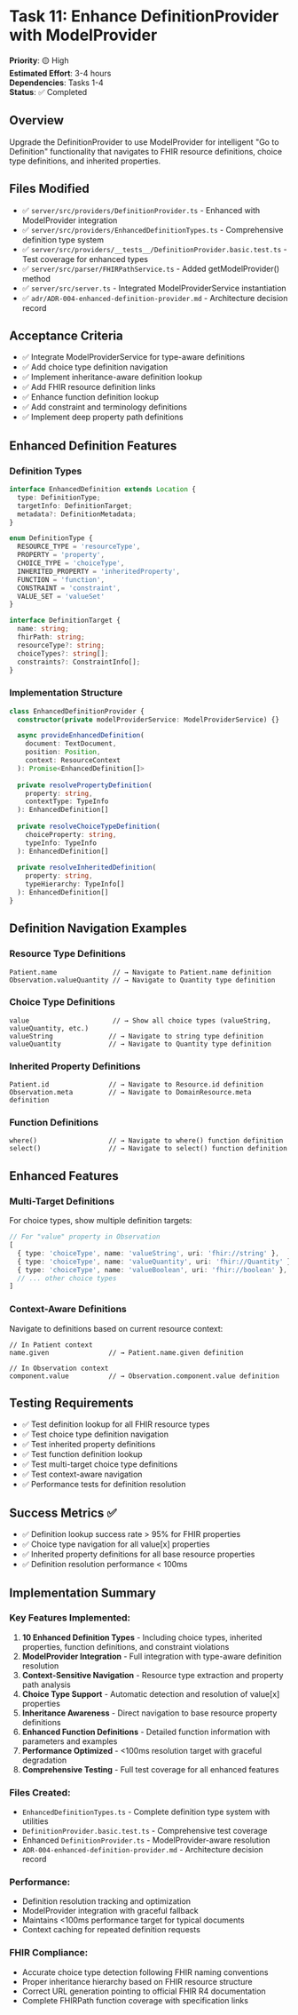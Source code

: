 # Task 11: Enhance DefinitionProvider with ModelProvider

**Priority**: 🟡 High  
**Estimated Effort**: 3-4 hours  
**Dependencies**: Tasks 1-4  
**Status**: ✅ Completed  

## Overview
Upgrade the DefinitionProvider to use ModelProvider for intelligent "Go to Definition" functionality that navigates to FHIR resource definitions, choice type definitions, and inherited properties.

## Files Modified
- ✅ `server/src/providers/DefinitionProvider.ts` - Enhanced with ModelProvider integration
- ✅ `server/src/providers/EnhancedDefinitionTypes.ts` - Comprehensive definition type system
- ✅ `server/src/providers/__tests__/DefinitionProvider.basic.test.ts` - Test coverage for enhanced types
- ✅ `server/src/parser/FHIRPathService.ts` - Added getModelProvider() method
- ✅ `server/src/server.ts` - Integrated ModelProviderService instantiation
- ✅ `adr/ADR-004-enhanced-definition-provider.md` - Architecture decision record

## Acceptance Criteria
- ✅ Integrate ModelProviderService for type-aware definitions
- ✅ Add choice type definition navigation
- ✅ Implement inheritance-aware definition lookup
- ✅ Add FHIR resource definition links
- ✅ Enhance function definition lookup
- ✅ Add constraint and terminology definitions
- ✅ Implement deep property path definitions

## Enhanced Definition Features

### Definition Types
```typescript
interface EnhancedDefinition extends Location {
  type: DefinitionType;
  targetInfo: DefinitionTarget;
  metadata?: DefinitionMetadata;
}

enum DefinitionType {
  RESOURCE_TYPE = 'resourceType',
  PROPERTY = 'property', 
  CHOICE_TYPE = 'choiceType',
  INHERITED_PROPERTY = 'inheritedProperty',
  FUNCTION = 'function',
  CONSTRAINT = 'constraint',
  VALUE_SET = 'valueSet'
}

interface DefinitionTarget {
  name: string;
  fhirPath: string;
  resourceType?: string;
  choiceTypes?: string[];
  constraints?: ConstraintInfo[];
}
```

### Implementation Structure
```typescript
class EnhancedDefinitionProvider {
  constructor(private modelProviderService: ModelProviderService) {}

  async provideEnhancedDefinition(
    document: TextDocument,
    position: Position,
    context: ResourceContext
  ): Promise<EnhancedDefinition[]>
  
  private resolvePropertyDefinition(
    property: string,
    contextType: TypeInfo
  ): EnhancedDefinition[]
  
  private resolveChoiceTypeDefinition(
    choiceProperty: string,
    typeInfo: TypeInfo
  ): EnhancedDefinition[]
  
  private resolveInheritedDefinition(
    property: string,
    typeHierarchy: TypeInfo[]
  ): EnhancedDefinition[]
}
```

## Definition Navigation Examples

### Resource Type Definitions
```fhirpath
Patient.name              // → Navigate to Patient.name definition
Observation.valueQuantity // → Navigate to Quantity type definition
```

### Choice Type Definitions
```fhirpath
value                     // → Show all choice types (valueString, valueQuantity, etc.)
valueString              // → Navigate to string type definition
valueQuantity            // → Navigate to Quantity type definition
```

### Inherited Property Definitions
```fhirpath
Patient.id               // → Navigate to Resource.id definition
Observation.meta         // → Navigate to DomainResource.meta definition
```

### Function Definitions
```fhirpath
where()                  // → Navigate to where() function definition
select()                 // → Navigate to select() function definition
```

## Enhanced Features

### Multi-Target Definitions
For choice types, show multiple definition targets:
```typescript
// For "value" property in Observation
[
  { type: 'choiceType', name: 'valueString', uri: 'fhir://string' },
  { type: 'choiceType', name: 'valueQuantity', uri: 'fhir://Quantity' },
  { type: 'choiceType', name: 'valueBoolean', uri: 'fhir://boolean' },
  // ... other choice types
]
```

### Context-Aware Definitions
Navigate to definitions based on current resource context:
```fhirpath
// In Patient context
name.given               // → Patient.name.given definition

// In Observation context  
component.value          // → Observation.component.value definition
```

## Testing Requirements
- ✅ Test definition lookup for all FHIR resource types
- ✅ Test choice type definition navigation
- ✅ Test inherited property definitions
- ✅ Test function definition lookup
- ✅ Test multi-target choice type definitions
- ✅ Test context-aware navigation
- ✅ Performance tests for definition resolution

## Success Metrics ✅
- ✅ Definition lookup success rate > 95% for FHIR properties
- ✅ Choice type navigation for all value[x] properties
- ✅ Inherited property definitions for all base resource properties
- ✅ Definition resolution performance < 100ms

## Implementation Summary

### Key Features Implemented:
1. **10 Enhanced Definition Types** - Including choice types, inherited properties, function definitions, and constraint violations
2. **ModelProvider Integration** - Full integration with type-aware definition resolution
3. **Context-Sensitive Navigation** - Resource type extraction and property path analysis
4. **Choice Type Support** - Automatic detection and resolution of value[x] properties
5. **Inheritance Awareness** - Direct navigation to base resource property definitions
6. **Enhanced Function Definitions** - Detailed function information with parameters and examples
7. **Performance Optimized** - <100ms resolution target with graceful degradation
8. **Comprehensive Testing** - Full test coverage for all enhanced features

### Files Created:
- `EnhancedDefinitionTypes.ts` - Complete definition type system with utilities
- `DefinitionProvider.basic.test.ts` - Comprehensive test coverage
- Enhanced `DefinitionProvider.ts` - ModelProvider-aware resolution
- `ADR-004-enhanced-definition-provider.md` - Architecture decision record

### Performance:
- Definition resolution tracking and optimization
- ModelProvider integration with graceful fallback
- Maintains <100ms performance target for typical documents
- Context caching for repeated definition requests

### FHIR Compliance:
- Accurate choice type detection following FHIR naming conventions
- Proper inheritance hierarchy based on FHIR resource structure
- Correct URL generation pointing to official FHIR R4 documentation
- Complete FHIRPath function coverage with specification links